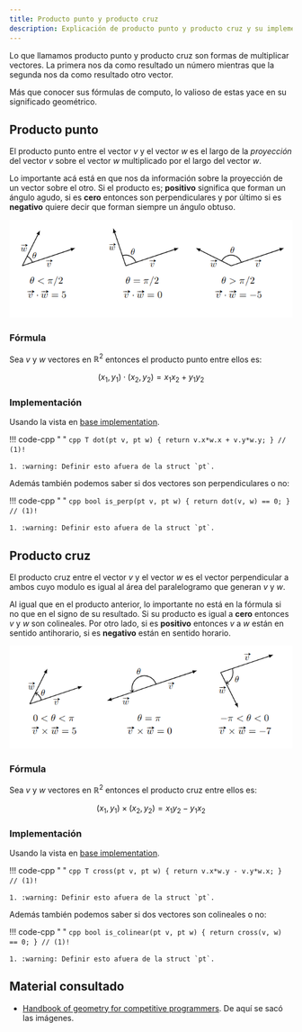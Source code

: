 ```yaml
---
title: Producto punto y producto cruz
description: Explicación de producto punto y producto cruz y su implementación en C++.
---
```


Lo que llamamos producto punto y producto cruz son formas de multiplicar vectores. La primera nos da como resultado un número mientras que la segunda nos da como resultado otro vector.

Más que conocer sus fórmulas de computo, lo valioso de estas yace en su significado geométrico.

## Producto punto

El producto punto entre el vector $v$ y el vector $w$ es el largo de la _proyección_ del vector $v$ sobre el vector $w$ multiplicado por el largo del vector $w$.

Lo importante acá está en que nos da información sobre la proyección de un vector sobre el otro. Si el producto es; **positivo** significa que forman un ángulo agudo, si es **cero** entonces son perpendiculares y por último si es **negativo** quiere decir que forman siempre un ángulo obtuso.

![dot_product](../../assets/img/dot_product.png)

### Fórmula

Sea $v$ y $w$ vectores en $\mathbb{R}^2$ entonces el producto punto entre ellos es:

$$
(x_1, y_1) \cdot (x_2, y_2) = x_1x_2 + y_1y_2
$$

### Implementación

Usando la vista en [base implementation](../base_implementation).

!!! code-cpp " "
    ```cpp
    T dot(pt v, pt w) { return v.x*w.x + v.y*w.y; } // (1)!
    ```

    1. :warning: Definir esto afuera de la struct `pt`.

Además también podemos saber si dos vectores son perpendiculares o no:

!!! code-cpp " "
    ```cpp
    bool is_perp(pt v, pt w) { return dot(v, w) == 0; } // (1)!
    ```

    1. :warning: Definir esto afuera de la struct `pt`.

## Producto cruz

El producto cruz entre el vector $v$ y el vector $w$ es el vector perpendicular a ambos cuyo modulo es igual al área del paralelogramo que generan $v$ y $w$.

Al igual que en el producto anterior, lo importante no está en la fórmula si no que en el signo de su resultado. Si su producto es igual a **cero** entonces $v$ y $w$ son colineales. Por otro lado, si es **positivo** entonces $v$ a $w$ están en sentido antihorario, si es **negativo** están en sentido horario.

![cross_product](../../assets/img/cross_product.png)

### Fórmula

Sea $v$ y $w$ vectores en $\mathbb{R}^2$ entonces el producto cruz entre ellos es:

$$
(x_1, y_1) \times (x_2, y_2) = x_1y_2 - y_1x_2
$$

### Implementación

Usando la vista en [base implementation](./base_implementation).

!!! code-cpp " "
    ```cpp
    T cross(pt v, pt w) { return v.x*w.y - v.y*w.x; } // (1)!
    ```

    1. :warning: Definir esto afuera de la struct `pt`.

Además también podemos saber si dos vectores son colineales o no:

!!! code-cpp " "
    ```cpp
    bool is_colinear(pt v, pt w) { return cross(v, w) == 0; } // (1)!
    ```

    1. :warning: Definir esto afuera de la struct `pt`.

## Material consultado

- [Handbook of geometry for competitive programmers](https://victorlecomte.com/cp-geo.pdf). De aquí se sacó las imágenes.
